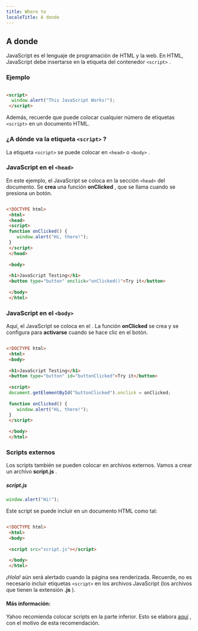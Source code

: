 ```yaml
---
title: Where to
localeTitle: A donde
---
```

## A donde

JavaScript es el lenguaje de programación de HTML y la web. En HTML, JavaScript debe insertarse en la etiqueta del contenedor `<script>` .

### Ejemplo

```html

<script> 
  window.alert("This JavaScript Works!"); 
 </script> 
```

Además, recuerde que puede colocar cualquier número de etiquetas `<script>` en un documento HTML.

### ¿A dónde va la etiqueta `<script>` ?

La etiqueta `<script>` se puede colocar en `<head>` o `<body>` .

### JavaScript en el `<head>`

En este ejemplo, el JavaScript se coloca en la sección `<head>` del documento. Se **crea** una función **onClicked** , que se llama cuando se presiona un botón.

```html

<!DOCTYPE html> 
 <html> 
 <head> 
 <script> 
 function onClicked() { 
    window.alert("Hi, there!"); 
 } 
 </script> 
 </head> 
 
 <body> 
 
 <h1>JavaScript Testing</h1> 
 <button type="button" onclick="onClicked()">Try it</button> 
 
 </body> 
 </html> 
```

### JavaScript en el `<body>`

Aquí, el JavaScript se coloca en el . La función **onClicked** se crea y se configura para **activarse** cuando se hace clic en el botón.

```html

<!DOCTYPE html> 
 <html> 
 <body> 
 
 <h1>JavaScript Testing</h1> 
 <button type="button" id="buttonClicked">Try it</button> 
 
 <script> 
 document.getElementById("buttonClicked").onclick = onClicked; 
 
 function onClicked() { 
    window.alert("Hi, there!"); 
 } 
 </script> 
 
 </body> 
 </html> 
```

### Scripts externos

Los scripts también se pueden colocar en archivos externos. Vamos a crear un archivo **script.js** .

##### script.js

```javascript
window.alert("Hi!"); 
```

Este script se puede incluir en un documento HTML como tal:

```html

<!DOCTYPE html> 
 <html> 
 <body> 
 
 <script src="script.js"></script> 
 
 </body> 
 </html> 
```

_¡Hola!_ aún será alertado cuando la página sea renderizada. Recuerde, no es necesario incluir etiquetas `<script>` en los archivos JavaScript (los archivos que tienen la extensión **.js** ).

#### Más información:

Yahoo recomienda colocar scripts en la parte inferior. Esto se elabora [aquí](https://developer.yahoo.com/performance/rules.html#js_bottom) , con el motivo de esta recomendación.